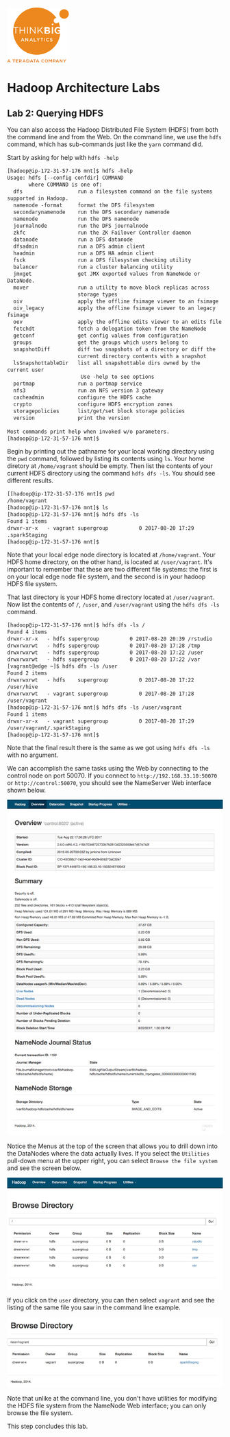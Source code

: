 ![](../../../images/ThinkBig_logo_ORANGE-RGB_tiny.png)
# Hadoop Architecture Labs

## Lab 2: Querying HDFS

You can also access the Hadoop Distributed File System (HDFS) from both the command line and from the Web. On the command line, we use the `hdfs` command, which has sub-commands just like the `yarn` command did.

Start by asking for help with `hdfs -help`

```text
[hadoop@ip-172-31-57-176 mnt]$ hdfs -help
Usage: hdfs [--config confdir] COMMAND
       where COMMAND is one of:
  dfs                  run a filesystem command on the file systems supported in Hadoop.
  namenode -format     format the DFS filesystem
  secondarynamenode    run the DFS secondary namenode
  namenode             run the DFS namenode
  journalnode          run the DFS journalnode
  zkfc                 run the ZK Failover Controller daemon
  datanode             run a DFS datanode
  dfsadmin             run a DFS admin client
  haadmin              run a DFS HA admin client
  fsck                 run a DFS filesystem checking utility
  balancer             run a cluster balancing utility
  jmxget               get JMX exported values from NameNode or DataNode.
  mover                run a utility to move block replicas across
                       storage types
  oiv                  apply the offline fsimage viewer to an fsimage
  oiv_legacy           apply the offline fsimage viewer to an legacy fsimage
  oev                  apply the offline edits viewer to an edits file
  fetchdt              fetch a delegation token from the NameNode
  getconf              get config values from configuration
  groups               get the groups which users belong to
  snapshotDiff         diff two snapshots of a directory or diff the
                       current directory contents with a snapshot
  lsSnapshottableDir   list all snapshottable dirs owned by the current user
						Use -help to see options
  portmap              run a portmap service
  nfs3                 run an NFS version 3 gateway
  cacheadmin           configure the HDFS cache
  crypto               configure HDFS encryption zones
  storagepolicies      list/get/set block storage policies
  version              print the version

Most commands print help when invoked w/o parameters.
[hadoop@ip-172-31-57-176 mnt]$
```

Begin by printing out the pathname for your local working directory using the `pwd` command, followed by listing its contents using `ls`. Your home diretory at `/home/vagrant` should be empty. Then list the contents of your current HDFS directory using the command `hdfs dfs -ls`. You should see different results.

```
[[hadoop@ip-172-31-57-176 mnt]$ pwd
/home/vagrant
[hadoop@ip-172-31-57-176 mnt]$ ls
[hadoop@ip-172-31-57-176 mnt]$ hdfs dfs -ls
Found 1 items
drwxr-xr-x   - vagrant supergroup          0 2017-08-20 17:29 .sparkStaging
[hadoop@ip-172-31-57-176 mnt]$ 
```

Note that your local edge node directory is located at `/home/vagrant`. Your HDFS home directory, on the other hand, is located at `/user/vagrant`. It's important to remember that these are two different file systems: the first is on your local edge node file system, and the second is in your hadoop HDFS file system.

That last directory is your HDFS home directory located at `/user/vagrant`. Now list the contents of `/`,  `/user`, and `/user/vagrant` using the `hdfs dfs -ls` command.

```
[hadoop@ip-172-31-57-176 mnt]$ hdfs dfs -ls /
Found 4 items
drwxr-xr-x   - hdfs supergroup          0 2017-08-20 20:39 /rstudio
drwxrwxrwt   - hdfs supergroup          0 2017-08-20 17:28 /tmp
drwxrwxrwt   - hdfs supergroup          0 2017-08-20 17:22 /user
drwxrwxrwt   - hdfs supergroup          0 2017-08-20 17:22 /var
[vagrant@edge ~]$ hdfs dfs -ls /user
Found 2 items
drwxrwxrwt   - hdfs    supergroup          0 2017-08-20 17:22 /user/hive
drwxrwxrwt   - vagrant supergroup          0 2017-08-20 17:28 /user/vagrant
[hadoop@ip-172-31-57-176 mnt]$ hdfs dfs -ls /user/vagrant
Found 1 items
drwxr-xr-x   - vagrant supergroup          0 2017-08-20 17:29 /user/vagrant/.sparkStaging
[hadoop@ip-172-31-57-176 mnt]$ 

```

Note that the final result there is the same as we got using `hdfs dfs -ls` with no argument.

We can accomplish the same tasks using the Web by connecting to the control node on port 50070. If you connect to `http://192.168.33.10:50070` or `http://control:50070`, you should see the NameServer Web interface shown below.

![Web Interface to the HDFS NameNode on port 50070](images/hdfsscreen.jpg)

Notice the Menus at the top of the screen that allows you to drill down into the DataNodes where the data actually lives. If you select the `Utilities` pull-down menu at the upper right, you can select `Browse the file system` and see the screen below.

![HDFS root file system using the NameNode Service](images/hdfsscreen2.jpg)

If you click on the `user` directory, you can then select `vagrant` and see the listing of the same file you saw in the command line example.

![HDFS /user/vagrant directory listing](images/hdfsscreen3.jpg)

Note that unlike at the command line, you don't have utilities for modifying the HDFS file system from the NameNode Web interface; you can only browse the file system.

This step concludes this lab.
